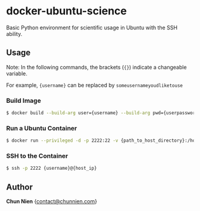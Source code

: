 # docker-ubuntu-science
Basic Python environment for scientific usage in Ubuntu with the SSH ability.


## Usage

Note: In the following commands, the brackets (`{}`) indicate a changeable variable.

For example, `{username}` can be replaced by  `someusernameyoudliketouse`

### Build Image
```bash
$ docker build --build-arg user={username} --build-arg pwd={userpassword} -t science/ubuntu https://github.com/ngroup/docker-ubuntu-science.git
```

### Run a Ubuntu Container
```bash
$ docker run --privileged -d -p 2222:22 -v {path_to_host_directory}:/home/{username} --name {container_name} science/ubuntu
```

### SSH to the Container
```bash
$ ssh -p 2222 {username}@{host_ip}
```

## Author
**Chun Nien** {contact@chunnien.com}
